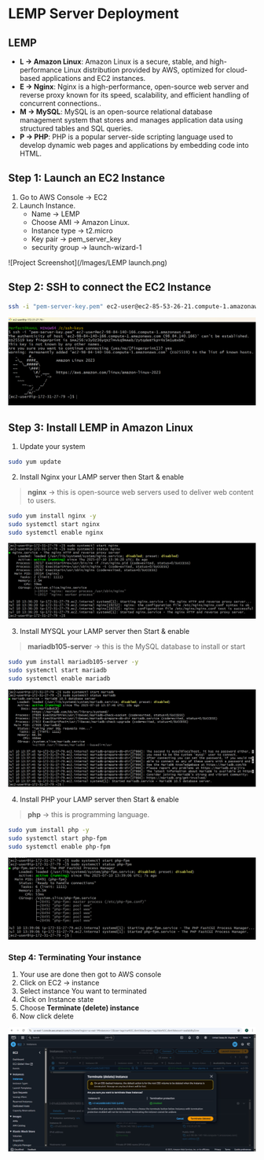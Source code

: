 # LEMP Server Deployment
## LEMP

- **L → Amazon Linux**: Amazon Linux is a secure, stable, and high-performance Linux distribution provided by AWS, optimized for cloud-based applications and EC2 instances.
- **E → Nginx**: Nginx is a high-performance, open-source web server and reverse proxy known for its speed, scalability, and efficient handling of concurrent connections..
- **M → MySQL**: MySQL is an open-source relational database management system that stores and manages application data using structured tables and SQL queries.
- **P → PHP**: PHP is a popular server-side scripting language used to develop dynamic web pages and applications by embedding code into HTML.

## Step 1: Launch an EC2 Instance

1. Go to AWS Console → EC2 
2. Launch Instance.
    - Name → LEMP
    - Choose AMI → Amazon Linux.
    - Instance type → t2.micro
    - Key pair → pem_server_key
    - security group → launch-wizard-1
      
![Project Screenshot](/Images/LEMP launch.png)

## Step 2: SSH to connect the EC2 Instance

```bash
ssh -i "pem-server-key.pem" ec2-user@ec2-85-53-26-21.compute-1.amazonaws.com
```
![Project Screenshot](/Images/connect.png)

## Step 3: Install LEMP in **Amazon Linux**

1. Update your system

```bash
sudo yum update
```

2. Install Nginx your LAMP server then Start & enable 

> **nginx** → this is open-source web servers used to deliver web content to users.
> 

```bash
sudo yum install nginx -y
sudo systemctl start nginx
sudo systemctl enable nginx
```
![Project Screenshot](/Images/nginx-start-status.png)

3. Install MYSQL your LAMP server then Start & enable

> **mariadb105-serve**r → this is the MySQL database to install or start
> 

```bash
sudo yum install mariadb105-server -y
sudo systemctl start mariadb
sudo systemctl enable mariadb
```
![Project Screenshot](/Images/mysql-start-status.png)

4. Install PHP your LAMP server then Start & enable

> **php** → this is programming language.
> 

```bash
sudo yum install php -y
sudo systemctl start php-fpm
sudo systemctl enable php-fpm
```
![Project Screenshot](/Images/php-start-status.png)

### Step 4: Terminating Your instance

1. Your use are done then got to AWS console 
2. Click on EC2 → instance 
3. Select instance You want to terminated
4. Click on Instance state 
5. Choose **Terminate (delete) instance**
6. Now click delete

![Project Screenshot](/images/delete-instance.png)
